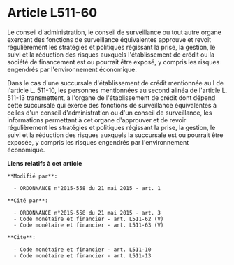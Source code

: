 # Article L511-60

Le conseil d'administration, le conseil de surveillance ou tout autre organe exerçant des fonctions de surveillance
équivalentes approuve et revoit régulièrement les stratégies et politiques régissant la prise, la gestion, le suivi et la
réduction des risques auxquels l'établissement de crédit ou la société de financement est ou pourrait être exposé, y compris
les risques engendrés par l'environnement économique. 

Dans le cas d'une succursale d'établissement de crédit mentionnée au I de l'article L. 511-10, les personnes mentionnées au
second alinéa de l'article L. 511-13 transmettent, à l'organe de l'établissement de crédit dont dépend cette succursale qui
exerce des fonctions de surveillance équivalentes à celles d'un conseil d'administration ou d'un conseil de surveillance, les
informations permettant à cet organe d'approuver et de revoir régulièrement les stratégies et politiques régissant la prise,
la gestion, le suivi et la réduction des risques auxquels la succursale est ou pourrait être exposée, y compris les risques
engendrés par l'environnement économique.

**Liens relatifs à cet article**

	**Modifié par**:

	  - ORDONNANCE n°2015-558 du 21 mai 2015 - art. 1

	**Cité par**:

	  - ORDONNANCE n°2015-558 du 21 mai 2015 - art. 3
	  - Code monétaire et financier - art. L511-62 (V)
	  - Code monétaire et financier - art. L511-63 (V)

	**Cite**:

	  - Code monétaire et financier - art. L511-10
	  - Code monétaire et financier - art. L511-13
